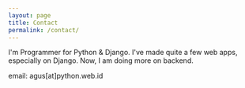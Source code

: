 ```yaml
---
layout: page
title: Contact
permalink: /contact/
---
```


I'm Programmer for Python & Django. I've made quite a few web apps, especially on Django. Now, I am doing more on backend.

email: agus[at]python.web.id

